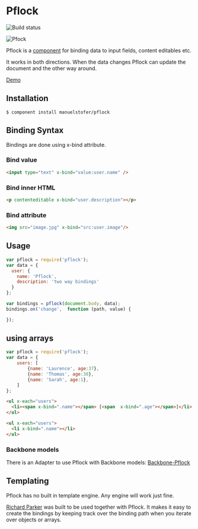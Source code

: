 # Pflock

![Build status](https://api.travis-ci.org/manuelstofer/pflock.png)

![Pfock](https://raw.github.com/manuelstofer/pflock/master/resources/pflock.jpg)

Pflock is a [component](http://github.com/component/) for binding data to input
fields, content editables etc.

It works in both directions. When the data changes Pflock
can update the document and the other way around.

[Demo](http://manuelstofer.github.com/pflock/)

## Installation

```
$ component install manuelstofer/pflock
```


## Binding Syntax

Bindings are done using x-bind attribute.


### Bind value

```HTML
<input type="text" x-bind="value:user.name" />
```

### Bind inner HTML

```HTML
<p contenteditable x-bind="user.description"></p>
```

### Bind attribute

```HTML
<img src="image.jpg" x-bind="src:user.image"/>

```

## Usage

```Javascript
var pflock = require('pflock');
var data = {
  user: {
    name: 'Pflock',
    description: 'two way bindings'
  }
};

var bindings = pflock(document.body, data);
bindings.on('change',  function (path, value) {

});
```

## using arrays

```Javascript
var pflock = require('pflock');
var data = {
	users: [
		{name: 'Laurence', age:37},
		{name: 'Thomas', age:38},
		{name: 'Sarah', age:1},
	]
};
```

```Html
<ul x-each="users">
  <li><span x-bind=".name"></span> [<span  x-bind=".age"></span>]</li>
</ul>

<ul x-each="users">
  <li x-bind=".name"></li>
</ul>
```


### Backbone models
There is an Adapter to use Pflock with Backbone models: [Backbone-Pflock](http://github.com/manuelstofer/backbone-pflock)


## Templating
Pflock has no built in template engine. Any engine will work just fine.

[Richard Parker](http://github.com/manuelstofer/richardparker) was built
to be used together with Pflock. It makes it easy to create the bindings by
keeping track over the binding path when you iterate over objects or arrays.
